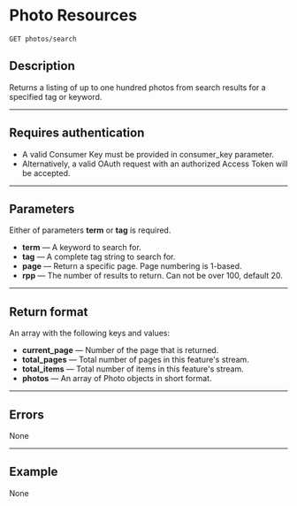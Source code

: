 # Photo Resources

    GET photos/search

## Description
Returns a listing of up to one hundred photos from search results for a specified tag or keyword.

***

## Requires authentication
* A valid Consumer Key must be provided in consumer_key parameter.
* Alternatively, a valid OAuth request with an authorized Access Token will be accepted.

***

## Parameters
Either of parameters **term** or **tag** is required.

- **term** — A keyword to search for.
- **tag** — A complete tag string to search for.
- **page** — Return a specific page. Page numbering is 1-based.
- **rpp** — The number of results to return. Can not be over 100, default 20.

***

## Return format
An array with the following keys and values:

- **current_page** — Number of the page that is returned.
- **total_pages** — Total number of pages in this feature's stream.
- **total_items** — Total number of items in this feature's stream.
- **photos** — An array of Photo objects in short format.

***

## Errors
None

***

## Example
None